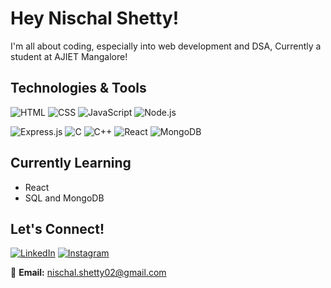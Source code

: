 # Hey Nischal Shetty!
I'm all about coding, especially into web development and DSA, Currently a student at AJIET Mangalore!

##  Technologies & Tools

![HTML](https://img.shields.io/badge/-HTML-239120?style=flat-square&logo=html5&logoColor=white)
![CSS](https://img.shields.io/badge/-CSS-1572B6?style=flat-square&logo=css3&logoColor=white)
![JavaScript](https://img.shields.io/badge/-JavaScript-F7DF1E?style=flat-square&logo=javascript&logoColor=black)
![Node.js](https://img.shields.io/badge/-Node.js-339933?style=flat-square&logo=node.js&logoColor=white)


![Express.js](https://img.shields.io/badge/-Express.js-000000?style=flat-square&logo=express&logoColor=white)
![C](https://img.shields.io/badge/-C-A8B9CC?style=flat-square&logo=c&logoColor=white)
![C++](https://img.shields.io/badge/-C++-00599C?style=flat-square&logo=c%2B%2B&logoColor=white)
![React](https://img.shields.io/badge/-React-61DAFB?style=flat-square&logo=react&logoColor=white)
![MongoDB](https://img.shields.io/badge/-MongoDB-47A248?style=flat-square&logo=mongodb&logoColor=white)

## Currently Learning

- React
- SQL and MongoDB

## Let's Connect!

[![LinkedIn](https://img.shields.io/badge/-LinkedIn-blue?style=flat&logo=linkedin&logoColor=white)](https://www.linkedin.com/in/nischal-shetty-2ba446272/)
[![Instagram](https://img.shields.io/badge/-Instagram-white?style=flat&logo=instagram&logoColor=black)](https://www.instagram.com/nischal.shetty_2/)


📧 **Email:** [nischal.shetty02@gmail.com](mailto:nischal.shetty02@gmail.com)
